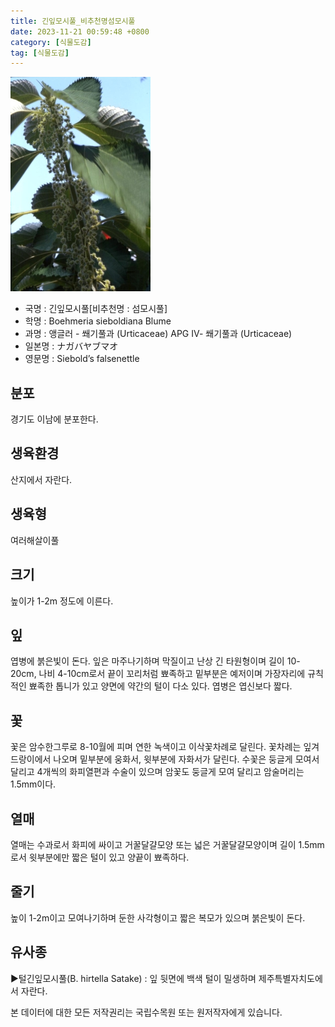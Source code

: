 ```yaml
---
title: 긴잎모시풀_비추천명섬모시풀
date: 2023-11-21 00:59:48 +0800
category: [식물도감]
tag: [식물도감]
---
```




![긴잎모시풀[비추천명 : 섬모시풀]](/assets/img/fileUpload/plants/basic/Urticaceae/Boehmeria/6647/1_th2.JPG)
- 국명 : 긴잎모시풀[비추천명 : 섬모시풀]
- 학명 : Boehmeria sieboldiana Blume
- 과명 : 앵글러 - 쐐기풀과 (Urticaceae) APG Ⅳ- 쐐기풀과 (Urticaceae)
- 일본명 : ナガバヤブマオ
- 영문명 : Siebold’s falsenettle


## 분포
경기도 이남에 분포한다.
## 생육환경
산지에서 자란다.
## 생육형
여러해살이풀 
## 크기
높이가 1-2m 정도에 이른다.
## 잎
엽병에 붉은빛이 돈다. 잎은 마주나기하며 막질이고 난상 긴 타원형이며 길이 10-20cm, 나비 4-10cm로서 끝이 꼬리처럼 뾰족하고 밑부분은 예저이며 가장자리에 규칙적인 뾰족한 톱니가 있고 양면에 약간의 털이 다소 있다. 엽병은 엽신보다 짧다.
## 꽃
꽃은 암수한그루로 8-10월에 피며 연한 녹색이고 이삭꽃차례로 달린다. 꽃차례는 잎겨드랑이에서 나오며 밑부분에 웅화서, 윗부분에 자화서가 달린다. 수꽃은 둥글게 모여서 달리고 4개씩의 화피열편과 수술이 있으며 암꽃도 둥글게 모여 달리고 암술머리는 1.5mm이다.
## 열매
열매는 수과로서 화피에 싸이고 거꿀달걀모양 또는 넓은 거꿀달걀모양이며 길이 1.5mm로서 윗부분에만 짧은 털이 있고 양끝이 뾰족하다.
## 줄기
높이 1-2m이고 모여나기하며 둔한 사각형이고 짧은 복모가 있으며 붉은빛이 돈다.
## 유사종
▶털긴잎모시풀(B. hirtella Satake) : 잎 뒷면에 백색 털이 밀생하며 제주특별자치도에서  자란다.






본 데이터에 대한 모든 저작권리는 국립수목원 또는 원저작자에게 있습니다.
